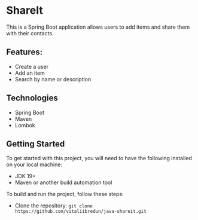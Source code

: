 # ShareIt 

This is a Spring Boot application allows users to add items and share them with their contacts. 
  
## Features:	
- Create a user
- Add an item
- Search by name or description

## Technologies
* Spring Boot
* Maven
* Lombok
 
## Getting Started
To get started with this project, you will need to have the following installed on your local machine:

* JDK 19+
* Maven or another build automation tool 

To build and run the project, follow these steps:

* Clone the repository: `git clone https://github.com/vitaliibredun/java-shareit.git`
